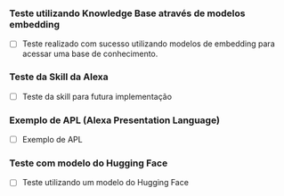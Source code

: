 ### Teste utilizando Knowledge Base através de modelos embedding

- [ ] Teste realizado com sucesso utilizando modelos de embedding para acessar uma base de conhecimento.

### Teste da Skill da Alexa

- [ ] Teste da skill para futura implementação

### Exemplo de APL (Alexa Presentation Language)

- [ ] Exemplo de APL

### Teste com modelo do Hugging Face

- [ ] Teste utilizando um modelo do Hugging Face
